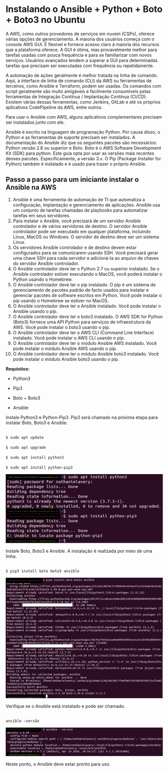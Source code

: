 Instalando o Ansible + Python + Boto + Boto3 no Ubuntu
==========================================================================================================================================

A AWS, como outros provedores de serviços em nuvem (CSPs), oferece várias opções de gerenciamento. A maioria dos usuários começa com o console AWS GUI. É flexível e fornece acesso claro à maioria dos recursos que a plataforma oferece. A GUI é ótima, mas provavelmente melhor para tarefas usadas com pouca frequência e para se familiarizar com novos serviços. Usuários avançados tendem a superar a GUI para determinadas tarefas que precisam ser executadas com frequência ou repetidamente.

A automação de ações geralmente é melhor tratada na linha de comando. Aqui, a interface de linha de comando (CLI) da AWS ou ferramentas de terceiros, como Ansible e Terraform, podem ser usadas. Os comandos com script geralmente são muito amigáveis e facilmente consumíveis pelas ferramentas de Integração Contínua / Implantação Contínua (CI/CD). Existem várias dessas ferramentas, como Jenkins, GitLab e até os próprios aplicativos CodePipeline da AWS, entre outros.

Para usar o Ansible com AWS, alguns aplicativos complementares precisam ser instalados junto com ele.

Ansible é escrito na linguagem de programação Python. Por causa disso, o Python e as ferramentas de suporte precisam ser instalados. A documentação do Ansible diz que os seguintes pacotes são necessários: Python versão 2.6 ou superior e Boto. Boto é o AWS Software Development Kit (SDK) para python. Este guia opta por usar as versões mais recentes desses pacotes. Especificamente, a versão 3.x. O Pip (Package Installer for Python) também é instalado e é usado para trazer o próprio Ansible.

**Passo a passo para um iniciante instalar o Ansible na AWS**
--------------------------------------------------------------

1.  Ansible é uma ferramenta de automação de TI que automatiza a configuração, implantação e gerenciamento de aplicações. Ansible usa um conjunto de tarefas chamadas de playbooks para automatizar tarefas em seus servidores.
2.  Para instalar o Ansible, você precisará de um servidor Ansible controlador e de vários servidores de destino. O servidor Ansible controlador pode ser executado em qualquer plataforma, incluindo Linux, MacOS ou Windows. O servidor de destino deve ser um sistema Linux.
3.  Os servidores Ansible controlador e de destino devem estar configurados para se comunicarem usando SSH. Você precisará gerar uma chave SSH para cada servidor e adicioná-la ao arquivo de chaves do servidor Ansible controlador.
4.  O Ansible controlador deve ter o Python 2.7 ou superior instalado. Se o Ansible controlador estiver executando o MacOS, você poderá instalar o Python usando o Homebrew.
5.  O Ansible controlador deve ter o pip instalado. O pip é um sistema de gerenciamento de pacotes padrão de facto usados para instalar e gerenciar pacotes de software escritos em Python. Você pode instalar o pip usando o Homebrew se estiver no MacOS.
6.  O Ansible controlador deve ter o Ansible instalado. Você pode instalar o Ansible usando o pip.
7.  O Ansible controlador deve ter o boto3 instalado. O AWS SDK for Python (Boto3) fornece uma API Python para serviços de infraestrutura da AWS. Você pode instalar o boto3 usando o pip.
8.  O Ansible controlador deve ter o AWS CLI (Command Line Interface) instalado. Você pode instalar o AWS CLI usando o pip.
9.  O Ansible controlador deve ter o módulo Ansible AWS instalado. Você pode instalar o módulo Ansible AWS usando o pip.
10.  O Ansible controlador deve ter o módulo Ansible boto3 instalado. Você pode instalar o módulo Ansible boto3 usando o pip.

**Requisitos:**

* Python3
    
* Pip3
    
* Boto + Boto3

* Ansible
    

Instale Python3 e Python-Pip3. Pip3 será chamado na próxima etapa para instalar Boto, Boto3 e Ansible.

```console

$ sudo apt update

$ sudo apt upgrade

$ sudo apt install python3

$ sudo apt install python-pip3

```

![Captura de tela do prompt de python.](images/ansible-00-01.png)


Instale Boto, Boto3 e Ansible. A instalação é realizada por meio de uma linha.

```console

$ pip3 install boto boto3 ansible

```
![Captura de tela do prompt de boto.](images/ansible-00-02.png)


Verifique se o Ansible está instalado e pode ser chamado.

```console

ansible —versão

```

![Captura de tela do prompt de version.](images/ansible-00-03.png)

Neste ponto, o Ansible deve estar pronto para uso.